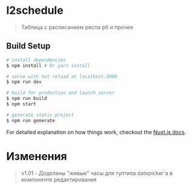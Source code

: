 # l2schedule

> Таблица с расписанием респа рб и прочее

## Build Setup

```bash
# install dependencies
$ npm install # Or yarn install

# serve with hot reload at localhost:3000
$ npm run dev

# build for production and launch server
$ npm run build
$ npm start

# generate static project
$ npm run generate
```

For detailed explanation on how things work, checkout the [Nuxt.js docs](https://github.com/nuxt/nuxt.js).

# Изменения

> v1.01 - Доделаны "живые" часы для тултипа datepicker'а в компоненте редактирования
